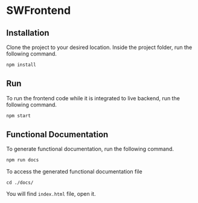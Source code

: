 # SWFrontend

## Installation

Clone the project to your desired location. Inside the project folder, run the following command.
```bash
npm install
```

## Run

To run the frontend code while it is integrated to live backend, run the following command.
```bash
npm start
```

## Functional Documentation

To generate functional documentation, run the following command.
```bash
npm run docs
```
To access the generated functional documentation file
```
cd ./docs/
```
You will find `index.html` file, open it.
